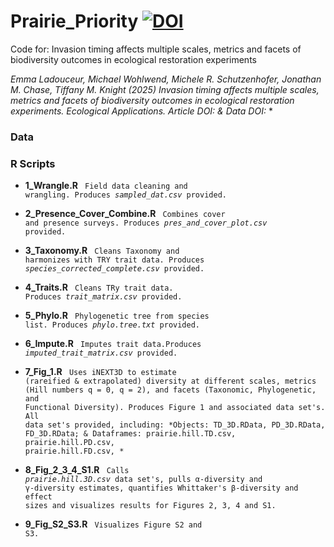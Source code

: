 # Prairie_Priority  [![DOI]()]()


Code for: Invasion timing affects multiple scales, metrics and facets of biodiversity outcomes in ecological restoration experiments

*Emma Ladouceur, Michael Wohlwend, Michele R. Schutzenhofer, Jonathan M. Chase, Tiffany M. Knight (2025) Invasion timing affects multiple scales, metrics and facets of biodiversity outcomes in ecological restoration experiments. Ecological Applications. Article DOI: []() & Data DOI: []()**


### Data


### R Scripts

* **1_Wrangle.R** <code> Field data cleaning and wrangling. Produces *sampled_dat.csv* provided. </code>

* **2_Presence_Cover_Combine.R** <code> Combines cover and presence surveys. Produces *pres_and_cover_plot.csv* provided. </code>

* **3_Taxonomy.R** <code> Cleans Taxonomy and harmonizes with TRY trait data. Produces *species_corrected_complete.csv* provided.  </code>

* **4_Traits.R** <code> Cleans TRy trait data. Produces *trait_matrix.csv* provided. </code>

* **5_Phylo.R** <code> Phylogenetic tree from species list. Produces *phylo.tree.txt* provided. </code>

* **6_Impute.R** <code> Imputes trait data.Produces *imputed_trait_matrix.csv* provided. </code>

* **7_Fig_1.R** <code> Uses iNEXT3D to estimate (rareified & extrapolated) diversity at different scales, metrics (Hill numbers q = 0, q = 2), and facets (Taxonomic, Phylogenetic, and Functional Diversity). Produces Figure 1 and associated data set's. All data set's provided, including: *Objects: TD_3D.RData, PD_3D.RData, FD_3D.RData; & Dataframes: prairie.hill.TD.csv, prairie.hill.PD.csv, prairie.hill.FD.csv, * </code>

* **8_Fig_2_3_4_S1.R** <code> Calls *prairie.hill.3D.csv* data set's, pulls α-diversity and γ-diversity estimates, quantifies Whittaker's β-diversity and effect sizes and visualizes results for Figures 2, 3, 4 and S1. </code>

* **9_Fig_S2_S3.R** <code> Visualizes Figure S2 and S3. </code>